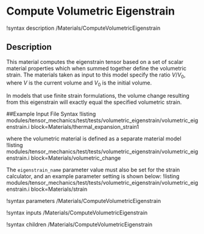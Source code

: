 # Compute Volumetric Eigenstrain

!syntax description /Materials/ComputeVolumetricEigenstrain

## Description

This material computes the eigenstrain tensor based on a set of scalar material properties
which when summed together define the volumetric strain. The materials taken as input to this
model specify the ratio $V/V_0$, where $V$ is the current volume and $V_0$ is the initial
volume.

In models that use finite strain formulations, the volume change resulting from
this eigenstrain will exactly equal the specified volumetric strain.

##Example Input File Syntax
!listing modules/tensor_mechanics/test/tests/volumetric_eigenstrain/volumetric_eigenstrain.i block=Materials/thermal_expansion_strain1

where the volumetric material is defined as a separate material model
!listing modules/tensor_mechanics/test/tests/volumetric_eigenstrain/volumetric_eigenstrain.i block=Materials/volumetric_change

The `eigenstrain_name` parameter value must also be set for the strain calculator, and an example parameter setting is shown below:
!listing modules/tensor_mechanics/test/tests/volumetric_eigenstrain/volumetric_eigenstrain.i block=Materials/strain

!syntax parameters /Materials/ComputeVolumetricEigenstrain

!syntax inputs /Materials/ComputeVolumetricEigenstrain

!syntax children /Materials/ComputeVolumetricEigenstrain
